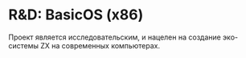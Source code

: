 R&D: BasicOS (x86)
====
Проект является исследовательским, и нацелен на создание эко-системы ZX на современных компьютерах.
